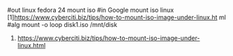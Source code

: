 #out
linux fedora 24 mount iso
#in
Google mount iso linux
[1]https://www.cyberciti.biz/tips/how-to-mount-iso-image-under-linux.ht
ml
#alg
mount -o loop disk1.iso /mnt/disk
1. https://www.cyberciti.biz/tips/how-to-mount-iso-image-under-linux.html
